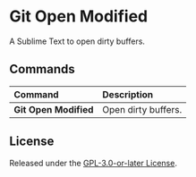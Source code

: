 # Git Open Modified

A Sublime Text to open dirty buffers.

## Commands

Command                 | Description
:-----------------------| :----------
**Git Open Modified**   | Open dirty buffers.

## License

Released under the [GPL-3.0-or-later License](LICENSE).

